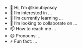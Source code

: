 - 👋 Hi, I’m @kinubiyosoy
- 👀 I’m interested in ...
- 🌱 I’m currently learning ...
- 💞️ I’m looking to collaborate on ...
- 📫 How to reach me ...
- 😄 Pronouns: ...
- ⚡ Fun fact: ...

<!---
kinubiyosoy/kinubiyosoy is a ✨ special ✨ repository because its `README.md` (this file) appears on your GitHub profile.
You can click the Preview link to take a look at your changes.
--->
